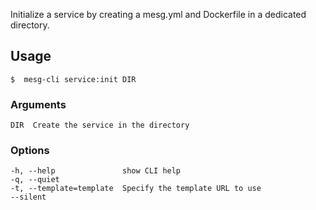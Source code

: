 Initialize a service by creating a mesg.yml and Dockerfile in a dedicated directory.

## Usage
```
$  mesg-cli service:init DIR
```

### Arguments
```
DIR  Create the service in the directory
```

### Options
```
-h, --help               show CLI help
-q, --quiet
-t, --template=template  Specify the template URL to use
--silent
```
